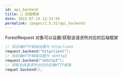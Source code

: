 ```yaml
---
id: api_backend
title: 🎊 后端框架
date: 2022-07-14 12:33:59
permalink: /pages/1.5.32/api_backend/
---
```


ForestRequest 对象可以设置/获取该请求所对应的后端框架

```java
// 将后端HTTP框架设置为 httpclient
request.backend("httpclient");
// 将后端HTTP框架设置为 okhttp3
request.backend("okhttp3");
// 获取当前请求所对应的后端HTTP框架
requet.backend();
```
